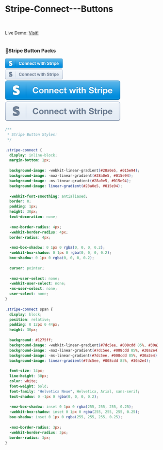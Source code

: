 # Stripe-Connect---Buttons

<br><br>
Live Demo:
[Visit!](http://dozenhack.github.io/)
<br><br>

### :100:Stripe Button Packs

![Alt text](https://github.com/dozenhack/Stripe-Connect---Buttons/blob/f667261e7a9c914dfcf2a7adfb40d8564f5b1e42/assets/img/blue-on-light/blue-on-light.png "Blue Button Standard")<br>
![Alt text](https://github.com/dozenhack/Stripe-Connect---Buttons/blob/f667261e7a9c914dfcf2a7adfb40d8564f5b1e42/assets/img/light-on-light/light-on-light.png "Light Button Standard")<br>
![Alt text](https://github.com/dozenhack/Stripe-Connect---Buttons/blob/f667261e7a9c914dfcf2a7adfb40d8564f5b1e42/assets/img/blue-on-light/blue-on-light@2x.png "Blue Button 2x")<br>
![Alt text](https://github.com/dozenhack/Stripe-Connect---Buttons/blob/f667261e7a9c914dfcf2a7adfb40d8564f5b1e42/assets/img/light-on-light/light-on-light@2x.png "Light Button 2x")<br>

```css
/**
 * Stripe Button Styles:
 */

.stripe-connect {
  display: inline-block;
  margin-bottom: 1px;

  background-image: -webkit-linear-gradient(#28a0e5, #015e94);
  background-image: -moz-linear-gradient(#28a0e5, #015e94);
  background-image: -ms-linear-gradient(#28a0e5, #015e94);
  background-image: linear-gradient(#28a0e5, #015e94);

  -webkit-font-smoothing: antialiased;
  border: 0;
  padding: 1px;
  height: 30px;
  text-decoration: none;

  -moz-border-radius: 4px;
  -webkit-border-radius: 4px;
  border-radius: 4px;

  -moz-box-shadow: 0 1px 0 rgba(0, 0, 0, 0.2);
  -webkit-box-shadow: 0 1px 0 rgba(0, 0, 0, 0.2);
  box-shadow: 0 1px 0 rgba(0, 0, 0, 0.2);

  cursor: pointer;

  -moz-user-select: none;
  -webkit-user-select: none;
  -ms-user-select: none;
  user-select: none;
}

.stripe-connect span {
  display: block;
  position: relative;
  padding: 0 12px 0 44px;
  height: 30px;

  background: #1275ff;
  background-image: -webkit-linear-gradient(#7dc5ee, #008cdd 85%, #30a2e4);
  background-image: -moz-linear-gradient(#7dc5ee, #008cdd 85%, #30a2e4);
  background-image: -ms-linear-gradient(#7dc5ee, #008cdd 85%, #30a2e4);
  background-image: linear-gradient(#7dc5ee, #008cdd 85%, #30a2e4);

  font-size: 14px;
  line-height: 30px;
  color: white;
  font-weight: bold;
  font-family: "Helvetica Neue", Helvetica, Arial, sans-serif;
  text-shadow: 0 -1px 0 rgba(0, 0, 0, 0.2);

  -moz-box-shadow: inset 0 1px 0 rgba(255, 255, 255, 0.25);
  -webkit-box-shadow: inset 0 1px 0 rgba(255, 255, 255, 0.25);
  box-shadow: inset 0 1px 0 rgba(255, 255, 255, 0.25);

  -moz-border-radius: 3px;
  -webkit-border-radius: 3px;
  border-radius: 3px;
}
```
